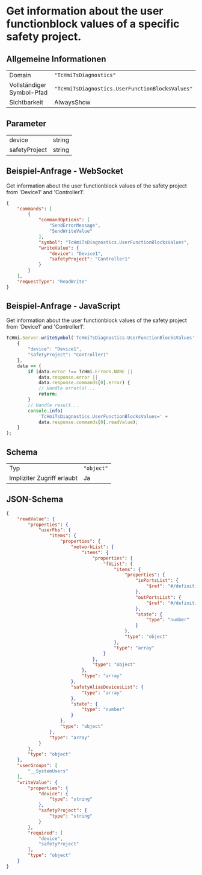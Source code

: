 # Get information about the user functionblock values of a specific safety project.

## Allgemeine Informationen

|  |  |
| - | - |
| Domain | `"TcHmiTsDiagnostics"` |
| Vollständiger Symbol-Pfad | `"TcHmiTsDiagnostics.UserFunctionBlocksValues"` |
| Sichtbarkeit | AlwaysShow |

## Parameter

|  |  |
| - | - |
| device | string |
| safetyProject | string |

## Beispiel-Anfrage - WebSocket

Get information about the user functionblock values of the safety project from 'Device1' and 'Controller1'.
```json
{
    "commands": [
        {
            "commandOptions": [
                "SendErrorMessage",
                "SendWriteValue"
            ],
            "symbol": "TcHmiTsDiagnostics.UserFunctionBlocksValues",
            "writeValue": {
                "device": "Device1",
                "safetyProject": "Controller1"
            }
        }
    ],
    "requestType": "ReadWrite"
}
```

## Beispiel-Anfrage - JavaScript

Get information about the user functionblock values of the safety project from 'Device1' and 'Controller1'.
```javascript
TcHmi.Server.writeSymbol('TcHmiTsDiagnostics.UserFunctionBlocksValues',
    {
        "device": "Device1",
        "safetyProject": "Controller1"
    },
    data => {
        if (data.error !== TcHmi.Errors.NONE ||
            data.response.error ||
            data.response.commands[0].error) {
            // Handle error(s)...
            return;
        }
        // Handle result...
        console.info(
            'TcHmiTsDiagnostics.UserFunctionBlocksValues=' +
            data.response.commands[0].readValue);
    }
);
```

## Schema

|  |  |
| - | - |
| Typ | `"object"` |
| Impliziter Zugriff erlaubt | Ja |

## JSON-Schema

```json
{
    "readValue": {
        "properties": {
            "userFbs": {
                "items": {
                    "properties": {
                        "networkList": {
                            "items": {
                                "properties": {
                                    "fbList": {
                                        "items": {
                                            "properties": {
                                                "inPortsList": {
                                                    "$ref": "#/definitions/inPortsListValues"
                                                },
                                                "outPortsList": {
                                                    "$ref": "#/definitions/outPortsListValues"
                                                },
                                                "state": {
                                                    "type": "number"
                                                }
                                            },
                                            "type": "object"
                                        },
                                        "type": "array"
                                    }
                                },
                                "type": "object"
                            },
                            "type": "array"
                        },
                        "safetyAliasDevicesList": {
                            "type": "array"
                        },
                        "state": {
                            "type": "number"
                        }
                    },
                    "type": "object"
                },
                "type": "array"
            }
        },
        "type": "object"
    },
    "userGroups": [
        "__SystemUsers"
    ],
    "writeValue": {
        "properties": {
            "device": {
                "type": "string"
            },
            "safetyProject": {
                "type": "string"
            }
        },
        "required": [
            "device",
            "safetyProject"
        ],
        "type": "object"
    }
}
```
